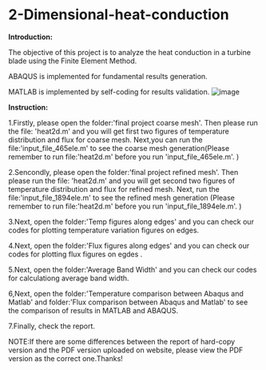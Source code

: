 # 2-Dimensional-heat-conduction

**Introduction:**

The objective of this project is to analyze the heat conduction in a turbine blade using the
Finite Element Method. 

ABAQUS is implemented for fundamental results generation. 

MATLAB is implemented by self-coding for results validation.
![image](https://user-images.githubusercontent.com/47397212/136883909-6de4522b-dc98-4208-a100-6d8975b764a4.png)

**Instruction:**

1.Firstly, please open the folder:'final project coarse mesh'. Then please run the file: 'heat2d.m' and you will get first two figures of temperature distribution and flux for coarse mesh.
Next,you can run the file:'input_file_465ele.m' to see the coarse mesh generation(Please remember to run file:'heat2d.m' before you run 'input_file_465ele.m'. )

2.Sencondly, please open the folder:'final project refined mesh'. Then please run the file: 'heat2d.m' and you will get second two figures of temperature distribution and flux for refined mesh.
Next, run the file:'input_file_1894ele.m' to see the refined mesh generation (Please remember to run file:'heat2d.m' before you run 'input_file_1894ele.m'. )

3.Next, open the folder:'Temp figures along edges' and you can check our codes for plotting temperature variation figures on edges.

4.Next, open the folder:'Flux figures along edges' and you can check our codes for plotting flux figures on egdes .

5.Next, open the folder:'Average Band Width' and you can check our codes for calculationg average band width.

6,Next, open the folder:'Temperature comparison between Abaqus and Matlab' and folder:'Flux comparison between Abaqus and Matlab' to see the comparison of results in MATLAB and ABAQUS.

7.Finally, check the report.

NOTE:If there are some differences between the report of hard-copy version and the PDF version uploaded on website, please view the PDF version as the correct one.Thanks!

